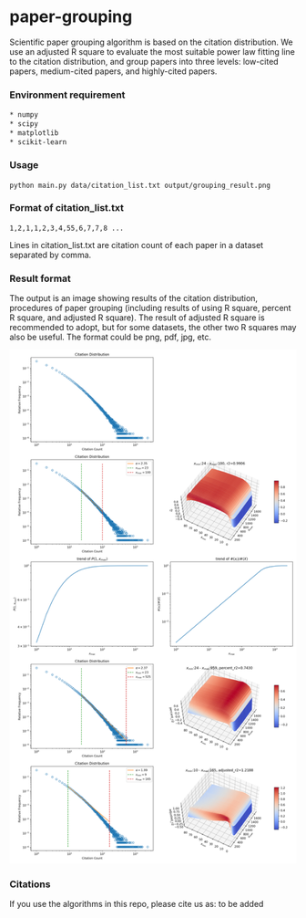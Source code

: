 # paper-grouping
Scientific paper grouping algorithm is based on the citation distribution. We use an adjusted R square to evaluate the most suitable power law fitting line to the citation distribution, and group papers into three levels: low-cited papers, medium-cited papers, and highly-cited papers. 

### Environment requirement

    * numpy
    * scipy
    * matplotlib
    * scikit-learn


### Usage

    python main.py data/citation_list.txt output/grouping_result.png

### Format of citation_list.txt
    
    1,2,1,1,2,3,4,55,6,7,7,8 ...

Lines in citation_list.txt are citation count of each paper in a dataset separated by comma.

### Result format
The output is an image showing results of the citation distribution, procedures of paper grouping (including results of using R square, percent R square, and adjusted R square). The result of adjusted R square is recommended to adopt, but for some datasets, the other two R squares may also be useful. The format could be png, pdf, jpg, etc.

![Grouping results of the demo](output/grouping-result.png)


### Citations
If you use the algorithms in this repo, please cite us as:
    to be added
    
